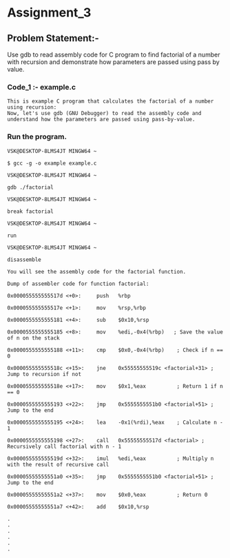 
# Assignment_3

## Problem Statement:-

Use gdb to read assembly code for C program to find factorial of a number with recursion 
and demonstrate how parameters are passed using pass by value. 

### Code_1 :- example.c
	
    This is example C program that calculates the factorial of a number using recursion:
    Now, let's use gdb (GNU Debugger) to read the assembly code and understand how the parameters are passed using pass-by-value.

### Run the program.

    VSK@DESKTOP-8LMS4JT MINGW64 ~

    $ gcc -g -o example example.c

    VSK@DESKTOP-8LMS4JT MINGW64 ~

    gdb ./factorial

    VSK@DESKTOP-8LMS4JT MINGW64 ~

    break factorial

    VSK@DESKTOP-8LMS4JT MINGW64 ~

    run

    VSK@DESKTOP-8LMS4JT MINGW64 ~

    disassemble

    You will see the assembly code for the factorial function.

    Dump of assembler code for function factorial:

    0x000055555555517d <+0>:     push   %rbp

    0x000055555555517e <+1>:     mov    %rsp,%rbp

    0x0000555555555181 <+4>:     sub    $0x10,%rsp

    0x0000555555555185 <+8>:     mov    %edi,-0x4(%rbp)   ; Save the value of n on the stack

    0x0000555555555188 <+11>:    cmp    $0x0,-0x4(%rbp)    ; Check if n == 0

    0x000055555555518c <+15>:    jne    0x55555555519c <factorial+31> ; Jump to recursion if not

    0x000055555555518e <+17>:    mov    $0x1,%eax          ; Return 1 if n == 0

    0x0000555555555193 <+22>:    jmp    0x5555555551b0 <factorial+51> ; Jump to the end

    0x0000555555555195 <+24>:    lea    -0x1(%rdi),%eax    ; Calculate n - 1

    0x0000555555555198 <+27>:    call   0x55555555517d <factorial> ; Recursively call factorial with n - 1

    0x000055555555519d <+32>:    imul   %edi,%eax          ; Multiply n with the result of recursive call

    0x00005555555551a0 <+35>:    jmp    0x5555555551b0 <factorial+51> ; Jump to the end

    0x00005555555551a2 <+37>:    mov    $0x0,%eax          ; Return 0

    0x00005555555551a7 <+42>:    add    $0x10,%rsp

    .
    .
    .
    .
    .
    .






